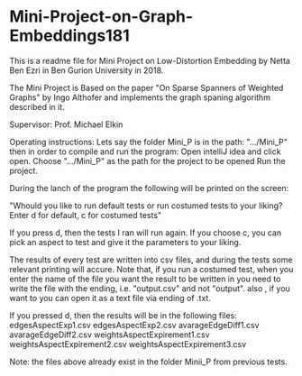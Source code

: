 # Mini-Project-on-Graph-Embeddings181

This is a readme file for Mini Project on Low-Distortion Embedding by Netta Ben Ezri in Ben Gurion University in 2018. 

The Mini Project is Based on the paper "On Sparse Spanners of Weighted Graphs" by Ingo Althofer and implements the graph spaning algorithm described in it.

Supervisor: Prof. Michael Elkin


Operating instructions:
Lets say the folder Mini_P is in the path:    ".../Mini_P" then in order to compile and run the program:
Open intelliJ idea and click open.
Choose ".../Mini_P" as the path for the project to be opened
Run the project.

During the lanch of the program the following will be printed on the screen:

"Whould you like to run default tests or run costumed tests to your liking?
Enter d for default, c for costumed tests"

If you press d, then the tests I ran will run again.
If you choose c, you can pick an aspect to test and give it the parameters to your liking. 

The results of every test are written into csv files, and during the tests some relevant printing will accure.
Note that, if you run a costumed test, when you enter the name of the file you want the result to be written in you  need to write the file with the ending, i.e.
"output.csv" and not "output". also , if you want to you can open it as a text file via ending of .txt.

If you pressed d, then the results will be in the following files:
edgesAspectExp1.csv
edgesAspectExp2.csv
avarageEdgeDiff1.csv
avarageEdgeDiff2.csv
weightsAspectExpirement1.csv
weightsAspectExpirement2.csv
weightsAspectExpirement3.csv 


Note: the files above already exist in the folder Minii_P from previous tests.
